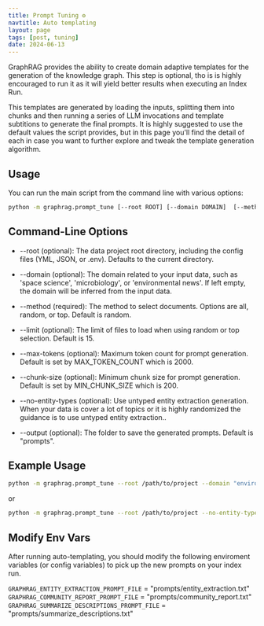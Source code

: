 ```yaml
---
title: Prompt Tuning ⚙️
navtitle: Auto templating
layout: page
tags: [post, tuning]
date: 2024-06-13
---
```


GraphRAG provides the ability to create domain adaptive templates for the generation of the knowledge graph. This step is optional, tho is is highly encouraged to run it as it will yield better results when executing an Index Run.

This templates are generated by loading the inputs, splitting them into chunks and then running a series of LLM invocations and template subtitions to generate the final prompts. It is highly suggested to use the default values the script provides, but in this page you'll find the detail of each in case you want to further explore and tweak the template generation algorithm.

## Usage

You can run the main script from the command line with various options:

```bash
python -m graphrag.prompt_tune [--root ROOT] [--domain DOMAIN]  [--method METHOD] [--limit LIMIT] [--max-tokens MAX_TOKENS] [--chunk-size CHUNK_SIZE] [--no-entity-types] [--output OUTPUT]
```

## Command-Line Options

- --root (optional): The data project root directory, including the config files (YML, JSON, or .env). Defaults to the current directory.

- --domain (optional): The domain related to your input data, such as 'space science', 'microbiology', or 'environmental news'. If left empty, the domain will be inferred from the input data.

- --method (required): The method to select documents. Options are all, random, or top. Default is random.

- --limit (optional): The limit of files to load when using random or top selection. Default is 15.

- --max-tokens (optional): Maximum token count for prompt generation. Default is set by MAX_TOKEN_COUNT which is 2000.

- --chunk-size (optional): Minimum chunk size for prompt generation. Default is set by MIN_CHUNK_SIZE which is 200.

- --no-entity-types (optional): Use untyped entity extraction generation. When your data is cover a lot of topics or it is highly randomized the guidance is to use untyped entity extraction..

- --output (optional): The folder to save the generated prompts. Default is "prompts".

## Example Usage

```bash
python -m graphrag.prompt_tune --root /path/to/project --domain "environmental news" --method random --limit 10 --max_tokens 2048 --chunk_size 256 --no-entity-types --output /path/to/output
```

or

```bash
python -m graphrag.prompt_tune --root /path/to/project --no-entity-types
```

## Modify Env Vars

After running auto-templating, you should modify the following enviroment variables (or config variables) to pick up the new prompts on your index run.

`GRAPHRAG_ENTITY_EXTRACTION_PROMPT_FILE` = "prompts/entity_extraction.txt"
`GRAPHRAG_COMMUNITY_REPORT_PROMPT_FILE` = "prompts/community_report.txt"
`GRAPHRAG_SUMMARIZE_DESCRIPTIONS_PROMPT_FILE` = "prompts/summarize_descriptions.txt"
